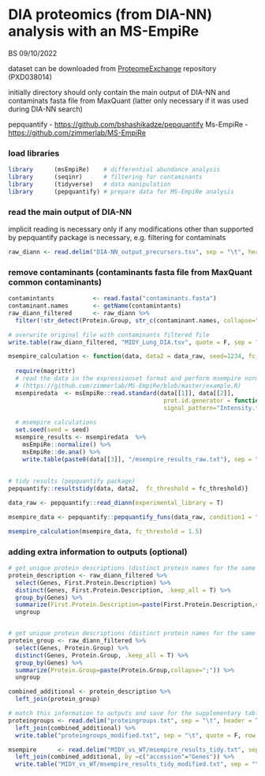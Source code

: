 DIA proteomics (from DIA-NN) analysis with an MS-EmpiRe
================
BS
09/10/2022

dataset can be downloaded from [ProteomeExchange](http://www.proteomexchange.org/) repository (PXD038014)

initially directory should only contain the main output of DIA-NN and
contaminats fasta file from MaxQuant (latter only necessary if it was
used during DIA-NN search)

pepquantify - <https://github.com/bshashikadze/pepquantify> Ms-EmpiRe -
<https://github.com/zimmerlab/MS-EmpiRe>

### load libraries

``` r
library      (msEmpiRe)    # differential abundance analysis
library      (seqinr)      # filtering for contaminants
library      (tidyverse)   # data manipulation
library      (pepquantify) # prepare data for MS-EmpiRe analysis
```

### read the main output of DIA-NN

implicit reading is necessary only if any modifications other than
supported by pepquantify package is necessary, e.g. filtering for
contaminats

``` r
raw_diann <- read.delim("DIA-NN_output_precursors.tsv", sep = "\t", header = T) 
```

### remove contaminants (contaminants fasta file from MaxQuant common contaminants)

``` r
contamintants           <- read.fasta("contaminants.fasta")
contaminant.names       <- getName(contamintants) 
raw_diann_filtered      <- raw_diann %>% 
  filter(!str_detect(Protein.Group, str_c(contaminant.names, collapse="|")))

# overwrite original file with contaminants filtered file
write.table(raw_diann_filtered, "MIDY_Lung_DIA.tsv", quote = F, sep = "\t", row.names = F)
```

``` r
msempire_calculation <- function(data, data2 = data_raw, seed=1234, fc_threshold = 1.5) {
  
  require(magrittr)
  # read the data in the expressionset format and perform msempire normalization and quantification  
  # (https://github.com/zimmerlab/MS-EmpiRe/blob/master/example.R)
  msempiredata  <- msEmpiRe::read.standard(data[[1]], data[[2]],
                                            prot.id.generator = function(pep) unlist(strsplit(pep, "\\.[0-9]*$"))[1],
                                            signal_pattern="Intensity.*")
  
  # msempire calculations
  set.seed(seed = seed)
  msempire_results <- msempiredata  %>%
    msEmpiRe::normalize() %>%
    msEmpiRe::de.ana() %>%
    write.table(paste0(data[[3]], "/msempire_results_raw.txt"), sep = "\t", row.names = F)
  
  
# tidy results (pepquantify package)
pepquantify::resultstidy(data, data2,  fc_threshold = fc_threshold)}
```

``` r
data_raw <- pepquantify::read_diann(experimental_library = T)
```

``` r
msempire_data <- pepquantify::pepquantify_funs(data_raw, condition1 = "MIDY", condition2 = "WT", imputation = TRUE)
```

``` r
msempire_calculation(msempire_data, fc_threshold = 1.5)
```

### adding extra information to outputs (optional)

``` r
# get unique protein descriptions (distinct protein names for the same genes will be aggregated in one row separated by semicolon)
protein_description <- raw_diann_filtered %>% 
  select(Genes, First.Protein.Description) %>% 
  distinct(Genes, First.Protein.Description, .keep_all = T) %>% 
  group_by(Genes) %>% 
  summarize(First.Protein.Description=paste(First.Protein.Description,collapse=";")) %>% 
  ungroup


# get unique protein descriptions (distinct protein names for the same genes will be aggregated in one row separated by semicolon)
protein_group <- raw_diann_filtered %>% 
  select(Genes, Protein.Group) %>% 
  distinct(Genes, Protein.Group, .keep_all = T) %>% 
  group_by(Genes) %>% 
  summarize(Protein.Group=paste(Protein.Group,collapse=";")) %>% 
  ungroup

combined_additional <- protein_description %>% 
  left_join(protein_group)
```

``` r
# match this information to outputs and save for the supplementary tables
proteingroups <- read.delim("proteingroups.txt", sep = "\t", header = T) %>% 
  left_join(combined_additional) %>% 
  write.table("proteingroups_modified.txt", sep = "\t", quote = F, row.names = F)
```


``` r
msempire      <- read.delim("MIDY_vs_WT/msempire_results_tidy.txt", sep = "\t", header = T) %>% 
  left_join(combined_additional, by =c("accession"="Genes")) %>% 
  write.table("MIDY_vs_WT/msempire_results_tidy_modified.txt", sep = "\t", quote = F, row.names = F)
```
